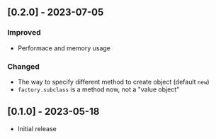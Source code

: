 ## [0.2.0] - 2023-07-05

### Improved
  * Performace and memory usage

### Changed
  * The way to specify different method to create object (default `new`)
  * `factory.subclass` is a method now, not a "value object"

## [0.1.0] - 2023-05-18

- Initial release
